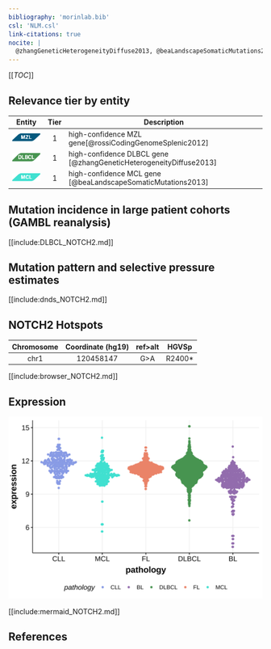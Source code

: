 ```yaml
---
bibliography: 'morinlab.bib'
csl: 'NLM.csl'
link-citations: true
nocite: |
  @zhangGeneticHeterogeneityDiffuse2013, @beaLandscapeSomaticMutations2013, @rossiCodingGenomeSplenic2012, 
---
```

[[_TOC_]]



## Relevance tier by entity

|Entity|Tier|Description                           |
|:------:|:----:|--------------------------------------|
|![MZL](images/icons/MZL_tier1.png)|1|high-confidence MZL gene[@rossiCodingGenomeSplenic2012]|
|![DLBCL](images/icons/DLBCL_tier1.png) |1   |high-confidence DLBCL gene            [@zhangGeneticHeterogeneityDiffuse2013]|
|![MCL](images/icons/MCL_tier1.png)   |1   |high-confidence MCL gene              [@beaLandscapeSomaticMutations2013]|


## Mutation incidence in large patient cohorts (GAMBL reanalysis)

[[include:DLBCL_NOTCH2.md]]

## Mutation pattern and selective pressure estimates

[[include:dnds_NOTCH2.md]]

## NOTCH2 Hotspots

| Chromosome |Coordinate (hg19) | ref>alt | HGVSp | 
 | :---:| :---: | :--: | :---: |
| chr1 | 120458147 | G>A | R2400* |

[[include:browser_NOTCH2.md]]

## Expression
![](images/gene_expression/NOTCH2_by_pathology.svg)
<!-- ORIGIN: 18508802 -->
<!-- DLBCL: troenNOTCH2MutationsMarginal2008 -->
<!-- MCL: beaLandscapeSomaticMutations2013 -->
<!-- MZL: rossiCodingGenomeSplenic2012c -->


[[include:mermaid_NOTCH2.md]]

## References
